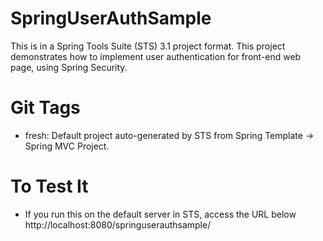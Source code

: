 SpringUserAuthSample
=======================
This is in a Spring Tools Suite (STS) 3.1 project format.
This project demonstrates how to implement user authentication for front-end web page, using Spring Security.

Git Tags
==========
* fresh: Default project auto-generated by STS from Spring Template -> Spring MVC Project.

To Test It
============
* If you run this on the default server in STS, access the URL below
http://localhost:8080/springuserauthsample/
